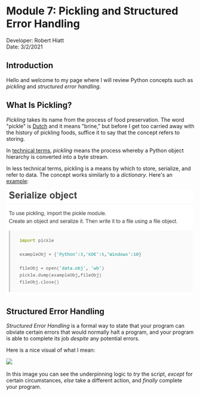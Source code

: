 # Module 7: Pickling and Structured Error Handling
Developer: Robert Hiatt <br/>
Date: 3/2/2021

## Introduction
Hello and welcome to my page where I will review Python concepts such as _pickling_ and _structured error handling_.

## What Is Pickling?
_Pickling_ takes its name from the process of food preservation. The word "pickle" is [Dutch](https://www.etymonline.com/word/pickle#:~:text=pickle%20(n.)%20c.%201400,%20%22spiced%20sauce%20served%20with,which%20are%20of%20uncertain%20origin%20or%20original%20meaning.) and it means "brine," but before I get too carried away with the history of pickling foods, suffice it to say that the concept refers to storing. 

In [technical terms](https://www.geeksforgeeks.org/pickle-python-object-serialization/), _pickling_ means the process whereby a Python object hierarchy is converted into a byte stream.

In less technical terms, pickling is a means by which to store, serialize, and refer to data. The concept works similarly to a _dictionary_. Here's an [example](https://pythonbasics.org/pickle/):

<img src = "https://github.com/roberthiatt/ITFDN110B-Mod07/blob/main/docs/Serialize.PNG" width = "500">

## Structured Error Handling
_Structured Error Handling_ is a formal way to state that your program can obviate certain errors that would normally halt a program, and your program is able to complete its job _despite_ any potential errors.

Here is a nice visual of what I mean:

<img src = "https://files.realpython.com/media/try_except_else_finally.a7fac6c36c55.png" width = "500">

In this image you can see the underpinning logic to _try_ the script, _except_ for certain circumstances, _else_ take a different action, and _finally_ complete your program.
